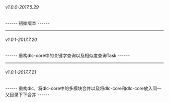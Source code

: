 ###### v1.0.0-2017.5.29
------ 初始版本 ------

------
###### v1.0.1-2017.7.20
------ 重构dlc-core中的关键字查询以及相似度查询Task ------

------
###### v1.0.1-2017.7.21
------ 重构dlc，将dlc-core中的多模块合并以及将dlc-core和dlc-core放入同一父目录下下合并 ------
